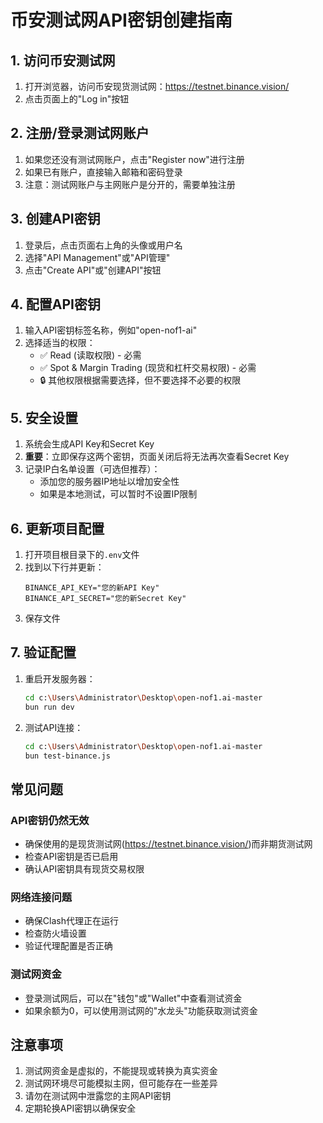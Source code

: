 # 币安测试网API密钥创建指南

## 1. 访问币安测试网

1. 打开浏览器，访问币安现货测试网：https://testnet.binance.vision/
2. 点击页面上的"Log in"按钮

## 2. 注册/登录测试网账户

1. 如果您还没有测试网账户，点击"Register now"进行注册
2. 如果已有账户，直接输入邮箱和密码登录
3. 注意：测试网账户与主网账户是分开的，需要单独注册

## 3. 创建API密钥

1. 登录后，点击页面右上角的头像或用户名
2. 选择"API Management"或"API管理"
3. 点击"Create API"或"创建API"按钮

## 4. 配置API密钥

1. 输入API密钥标签名称，例如"open-nof1-ai"
2. 选择适当的权限：
   - ✅ Read (读取权限) - 必需
   - ✅ Spot & Margin Trading (现货和杠杆交易权限) - 必需
   - 🔒 其他权限根据需要选择，但不要选择不必要的权限

## 5. 安全设置

1. 系统会生成API Key和Secret Key
2. **重要**：立即保存这两个密钥，页面关闭后将无法再次查看Secret Key
3. 记录IP白名单设置（可选但推荐）：
   - 添加您的服务器IP地址以增加安全性
   - 如果是本地测试，可以暂时不设置IP限制

## 6. 更新项目配置

1. 打开项目根目录下的`.env`文件
2. 找到以下行并更新：
   ```
   BINANCE_API_KEY="您的新API Key"
   BINANCE_API_SECRET="您的新Secret Key"
   ```
3. 保存文件

## 7. 验证配置

1. 重启开发服务器：
   ```bash
   cd c:\Users\Administrator\Desktop\open-nof1.ai-master
   bun run dev
   ```
2. 测试API连接：
   ```bash
   cd c:\Users\Administrator\Desktop\open-nof1.ai-master
   bun test-binance.js
   ```

## 常见问题

### API密钥仍然无效
- 确保使用的是现货测试网(https://testnet.binance.vision/)而非期货测试网
- 检查API密钥是否已启用
- 确认API密钥具有现货交易权限

### 网络连接问题
- 确保Clash代理正在运行
- 检查防火墙设置
- 验证代理配置是否正确

### 测试网资金
- 登录测试网后，可以在"钱包"或"Wallet"中查看测试资金
- 如果余额为0，可以使用测试网的"水龙头"功能获取测试资金

## 注意事项

1. 测试网资金是虚拟的，不能提现或转换为真实资金
2. 测试网环境尽可能模拟主网，但可能存在一些差异
3. 请勿在测试网中泄露您的主网API密钥
4. 定期轮换API密钥以确保安全